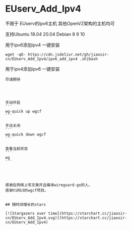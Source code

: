 # EUserv_Add_Ipv4




不限于 EUserv的ipv6主机
其他OpenVZ架构的主机均可

 支持Ubuntu 18.04 20.04 
     Debian 8 9 10
     
     
  用于ipv6添加ipv4 一键安装
   
```
wget -qO- https://cdn.jsdelivr.net/gh/jiaosir-cn/EUserv_Add_Ipv4/ipv6_add_ipv4 .sh|bash
```

  用于ipv4添加ipv6 一键安装
  
```
尽请期待
```



~~~~~~~~~~~~~~~~~~~~~~~~~~~~~~~~~~~~~~~~~~~~~~~~~~~~~~~~~~~~~~~~~~~~~~~~~~~~~~~~~~~~~~~~~~~~~~~~~~~~~~~~~~~~~~~~~~~~~~~~~~~~~~~~~~~~~~~~~~~~~~~~~~~~~~~~~~~~~~~~~~~~~~~~~~~~~~~~~



手动开启
```
wg-quick up wgcf
```

手动关闭
```
wg-quick down wgcf
```

查看当前状态
```
wg
```




感谢在网络上写文章并且编译wireguard-go的人。
感谢ViRb3的wgcf项目。


## 随时间增长的stars

[![Stargazers over time](https://starchart.cc/jiaosir-cn/EUserv_Add_Ipv4.svg)](https://starchart.cc/jiaosir-cn/EUserv_Add_Ipv4)
